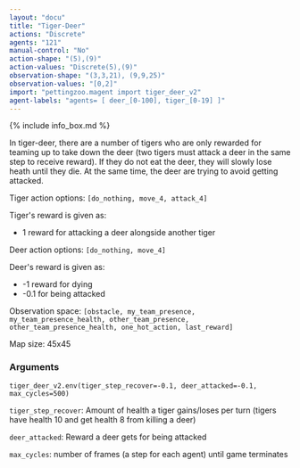 ```yaml
---
layout: "docu"
title: "Tiger-Deer"
actions: "Discrete"
agents: "121"
manual-control: "No"
action-shape: "(5),(9)"
action-values: "Discrete(5),(9)"
observation-shape: "(3,3,21), (9,9,25)"
observation-values: "[0,2]"
import: "pettingzoo.magent import tiger_deer_v2"
agent-labels: "agents= [ deer_[0-100], tiger_[0-19] ]"
---
```


{% include info_box.md %}



In tiger-deer, there are a number of tigers who are only rewarded for teaming up to take down the deer (two tigers must attack a deer in the same step to receive reward). If they do not eat the deer, they will slowly lose heath until they die. At the same time, the deer are trying to avoid getting attacked.  

Tiger action options: `[do_nothing, move_4, attack_4]`

Tiger's reward is given as:

* 1 reward for attacking a deer alongside another tiger

Deer action options: `[do_nothing, move_4]`

Deer's reward is given as:

* -1 reward for dying
* -0.1 for being attacked

Observation space: `[obstacle, my_team_presence, my_team_presence_health, other_team_presence, other_team_presence_health, one_hot_action, last_reward]`

Map size: 45x45

### Arguments

```
tiger_deer_v2.env(tiger_step_recover=-0.1, deer_attacked=-0.1, max_cycles=500)
```

`tiger_step_recover`: Amount of health a tiger gains/loses per turn (tigers have health 10 and get health 8 from killing a deer)

`deer_attacked`: Reward a deer gets for being attacked

`max_cycles`:  number of frames (a step for each agent) until game terminates
